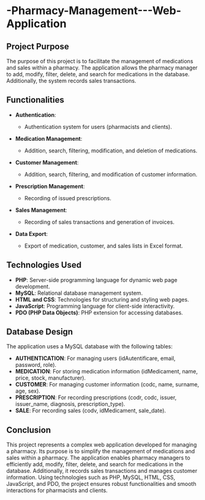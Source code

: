 # -Pharmacy-Management---Web-Application

## Project Purpose

The purpose of this project is to facilitate the management of medications and sales within a pharmacy. The application allows the pharmacy manager to add, modify, filter, delete, and search for medications in the database. Additionally, the system records sales transactions.

## Functionalities

- **Authentication**:
  - Authentication system for users (pharmacists and clients).

- **Medication Management**:
  - Addition, search, filtering, modification, and deletion of medications.

- **Customer Management**:
  - Addition, search, filtering, and modification of customer information.

- **Prescription Management**:
  - Recording of issued prescriptions.

- **Sales Management**:
  - Recording of sales transactions and generation of invoices.

- **Data Export**:
  - Export of medication, customer, and sales lists in Excel format.

## Technologies Used

- **PHP**: Server-side programming language for dynamic web page development.
- **MySQL**: Relational database management system.
- **HTML and CSS**: Technologies for structuring and styling web pages.
- **JavaScript**: Programming language for client-side interactivity.
- **PDO (PHP Data Objects)**: PHP extension for accessing databases.

## Database Design

The application uses a MySQL database with the following tables:

- **AUTHENTICATION**: For managing users (idAutentificare, email, password, role).
- **MEDICATION**: For storing medication information (idMedicament, name, price, stock, manufacturer).
- **CUSTOMER**: For managing customer information (codc, name, surname, age, sex).
- **PRESCRIPTION**: For recording prescriptions (codr, codc, issuer, issuer_name, diagnosis, prescription_type).
- **SALE**: For recording sales (codv, idMedicament, sale_date).

## Conclusion
This project represents a complex web application developed for managing a pharmacy. Its purpose is to simplify the management of medications and sales within a pharmacy. The application enables pharmacy managers to efficiently add, modify, filter, delete, and search for medications in the database. Additionally, it records sales transactions and manages customer information. Using technologies such as PHP, MySQL, HTML, CSS, JavaScript, and PDO, the project ensures robust functionalities and smooth interactions for pharmacists and clients.

